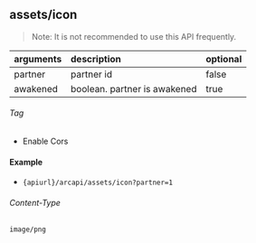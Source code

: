 ## assets/icon

> Note: It is not recommended to use this API frequently.

| arguments | description                  | optional |
|:----------|:-----------------------------|----------|
| partner   | partner id                   | false    |
| awakened  | boolean. partner is awakened | true     |

###### Tag

* Enable Cors

#### Example

+ `{apiurl}/arcapi/assets/icon?partner=1`

###### Content-Type

```
image/png
```